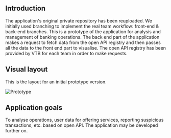 ## Introduction
The application's original private repository has been reuploaded. We initially used branching to implement the real team workflow: front-end & back-end branches. 
This is a prototype of the application for analysis and management of banking operations.
The back end part of the application makes a request to fetch data from the open API registry and then passes all the data to the front end part to visualise.
The open API registry has been provided by VTB for each team in order to make requests.
## Visual layout
This is the layout for an initial prototype version.

![Prototype](https://github.com/user-attachments/assets/18b3a2b3-5cfe-46ce-8b71-8c44eb91ad50)
## Application goals
To analyse operations, user data for offering services, reporting suspicious transactions, etc. based on open API.
The application may be developed further on.
